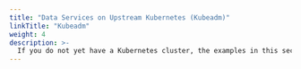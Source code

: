 ```yaml
---
title: "Data Services on Upstream Kubernetes (Kubeadm)"
linkTitle: "Kubeadm"
weight: 4
description: >-
  If you do not yet have a Kubernetes cluster, the examples in this section walk through creating an single-node Kubernetes cluster to simulate a full scale Kubernetes cluster and deploy Azure Arc Data Services on top of it.
---
```

